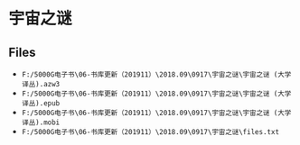 # 宇宙之谜

## Files

- `F:/5000G电子书\06-书库更新（201911）\2018.09\0917\宇宙之谜\宇宙之谜 (大学译丛).azw3`
- `F:/5000G电子书\06-书库更新（201911）\2018.09\0917\宇宙之谜\宇宙之谜 (大学译丛).epub`
- `F:/5000G电子书\06-书库更新（201911）\2018.09\0917\宇宙之谜\宇宙之谜 (大学译丛).mobi`
- `F:/5000G电子书\06-书库更新（201911）\2018.09\0917\宇宙之谜\files.txt`

